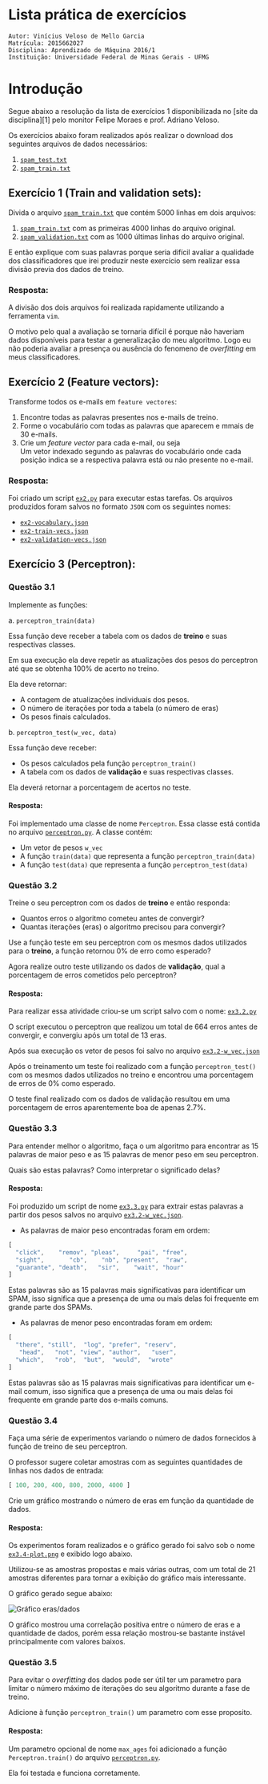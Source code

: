 
# Lista prática de exercícios

```
Autor: Vinícius Veloso de Mello Garcia
Matrícula: 2015662027
Disciplina: Aprendizado de Máquina 2016/1
Instituição: Universidade Federal de Minas Gerais - UFMG
```

# Introdução

Segue abaixo a resolução da lista de exercícios 1 disponibilizada no
[site da disciplina][1] pelo monitor Felipe Moraes e prof. Adriano Veloso.

Os exercícios abaixo foram realizados após realizar o download dos seguintes
arquivos de dados necessários:

1. [`spam_test.txt`][test]
2. [`spam_train.txt`][train]

[test]: spam_test.txt
[train]: spam_train.txt
[valid]: spam_validation.txt

## Exercício 1 (Train and validation sets):

Divida o arquivo [`spam_train.txt`][train]
que contém 5000 linhas em dois arquivos:

1. [`spam_train.txt`][train] com as primeiras 4000 linhas do arquivo original.
2. [`spam_validation.txt`][valid] com as 1000 últimas linhas do arquivo original.

E então explique com suas palavras porque seria difícil avaliar a qualidade
dos classificadores que irei produzir neste exercício sem realizar essa
divisão previa dos dados de treino.

### Resposta:

A divisão dos dois arquivos foi realizada rapidamente utilizando a ferramenta `vim`.

O motivo pelo qual a avaliação se tornaria difícil é porque não haveriam dados disponíveis
para testar a generalização do meu algoritmo. Logo eu não poderia avaliar a presença ou
ausência do fenomeno de _overfitting_ em meus classificadores.

## Exercício 2 (Feature vectors):

Transforme todos os e-mails em `feature vectores`:

1. Encontre todas as palavras presentes nos e-mails de treino.
2. Forme o vocabulário com todas as palavras que aparecem e mmais de 30 e-mails.
3. Crie um _feature vector_ para cada e-mail, ou seja  
   Um vetor indexado segundo as palavras do vocabulário onde cada posição indica
   se a respectiva palavra está ou não presente no e-mail.

### Resposta:

Foi criado um script [`ex2.py`](ex2.py) para executar estas tarefas. Os arquivos produzidos
foram salvos no formato `JSON` com os seguintes nomes:

- [`ex2-vocabulary.json`](ex2-vocabulary.json)
- [`ex2-train-vecs.json`](ex2-train-vecs.json)
- [`ex2-validation-vecs.json`](ex2-validation-vecs.json)

## Exercício 3 (Perceptron):

### Questão 3.1

Implemente as funções:

a. `perceptron_train(data)`

Essa função deve receber a tabela com os dados de
**treino** e suas respectivas classes.

Em sua execução ela deve repetir as atualizações dos pesos do
perceptron até que se obtenha 100% de acerto no treino.

Ela deve retornar:

- A contagem de atualizações individuais dos pesos.
- O número de iterações por toda a tabela (o número de eras)
- Os pesos finais calculados.

b. `perceptron_test(w_vec, data)`

Essa função deve receber:

- Os pesos calculados pela função `perceptron_train()`
- A tabela com os dados de **validação** e suas respectivas classes.

Ela deverá retornar a porcentagem de acertos no teste.

#### Resposta:

Foi implementado uma classe de nome `Perceptron`. Essa classe está contida
no arquivo [`perceptron.py`](perceptron.py). A classe contém:

- Um vetor de pesos `w_vec`
- A função `train(data)` que representa a função `perceptron_train(data)`
- A função `test(data)` que representa a função `perceptron_test(data)`

### Questão 3.2

Treine o seu perceptron com os dados de **treino** e então
responda:

- Quantos erros o algoritmo cometeu antes de convergir?
- Quantas iterações (eras) o algoritmo precisou para convergir?

Use a função teste em seu perceptron com os mesmos dados utilizados para
o **treino**, a função retornou 0% de erro como esperado?

Agora realize outro teste utilizando os dados de **validação**, qual a
porcentagem de erros cometidos pelo perceptron?

#### Resposta:

Para realizar essa atividade criou-se um script salvo com o nome: [`ex3.2.py`](ex3.2.py)

O script executou o perceptron que realizou um total de 664 erros
antes de convergir, e convergiu após um total de 13 eras.

Após sua execução os vetor de pesos foi salvo no arquivo
[`ex3.2-w_vec.json`](ex3.2-w_vec.json)

Após o treinamento um teste foi realizado com a função `perceptron_test()`
com os mesmos dados utilizados no treino e encontrou uma porcentagem de
erros de 0% como esperado.

O teste final realizado com os dados de validação resultou em uma porcentagem
de erros aparentemente boa de apenas 2.7%.

### Questão 3.3

Para entender melhor o algoritmo, faça o um algoritmo para encontrar
as 15 palavras de maior peso e as 15 palavras de menor peso em seu perceptron.

Quais são estas palavras? Como interpretar o significado delas?

#### Resposta:

Foi produzido um script de nome [`ex3.3.py`](ex3.3.py) para extrair
estas palavras a partir dos pesos salvos no arquivo
[`ex3.2-w_vec.json`](ex3.2-w_vec.json).

- As palavras de maior peso encontradas foram em ordem:

```javascript
[
  "click",    "remov", "pleas",     "pai", "free",
  "sight",       "cb",    "nb", "present",  "raw",
  "guarante", "death",   "sir",    "wait", "hour"
]
```

Estas palavras são as 15 palavras mais significativas
para identificar um SPAM, isso significa que a presença
de uma ou mais delas foi frequente em grande parte dos SPAMs.

- As palavras de menor peso encontradas foram em ordem:

```javascript
[
  "there", "still",  "log", "prefer", "reserv",
   "head",   "not", "view", "author",   "user",
  "which",   "rob",  "but",  "would",  "wrote"
]
```

Estas palavras são as 15 palavras mais significativas
para identificar um e-mail comum, isso significa que a
presença de uma ou mais delas foi frequente em grande
parte dos e-mails comuns.

### Questão 3.4

Faça uma série de experimentos variando o número de dados
fornecidos à função de treino de seu perceptron.

O professor sugere coletar amostras com
as seguintes quantidades de linhas nos dados de entrada:

```javascript
[ 100, 200, 400, 800, 2000, 4000 ]
```

Crie um gráfico mostrando o número de eras em função
da quantidade de dados.

#### Resposta:

Os experimentos foram realizados e o gráfico gerado
foi salvo sob o nome [`ex3.4-plot.png`](ex3.4-plot.png)
e exibido logo abaixo.

Utilizou-se as amostras propostas e mais várias outras,
com um total de 21 amostras diferentes para tornar a exibição
do gráfico mais interessante.

O gráfico gerado segue abaixo:

![Gráfico eras/dados](ex3.4-plot.png)

O gráfico mostrou uma correlação positiva entre o número
de eras e a quantidade de dados, porém essa relação mostrou-se
bastante instável principalmente com valores baixos.

### Questão 3.5

Para evitar o _overfitting_ dos dados pode ser útil
ter um parametro para limitar o número máximo de iterações
do seu algoritmo durante a fase de treino.

Adicione à função `perceptron_train()` um parametro com esse
proposito.

#### Resposta:

Um parametro opcional de nome `max_ages` foi adicionado
a função `Perceptron.train()` do arquivo [`perceptron.py`](perceptron.py).

Ela foi testada e funciona corretamente.

















